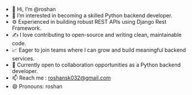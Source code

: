 - 👋 Hi, I’m @roshan
- 👀 I’m interested in becoming a skilled Python backend developer.
- ⚙️ Experienced in building robust REST APIs using Django Rest Framework.
- ✍️ I love contributing to open-source and writing clean, maintainable code.
- 📈 Eager to join teams where I can grow and build meaningful backend services.
- 💞️ Currently open to collaboration opportunities as a Python backend developer.
- 📫 Reach me : roshansk032@gmail.com
- 😄 Pronouns: roshan 

<!---
roshan-sk/roshan-sk is a ✨ special ✨ repository because its `README.md` (this file) appears on your GitHub profile.
You can click the Preview link to take a look at your changes.
--->
